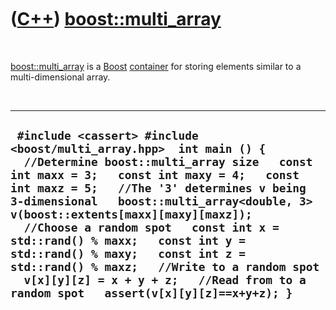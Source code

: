 



 

 

 

 

 

([C++](Cpp.md)) [boost::multi\_array](CppMulti_array.md)
==========================================================

 

[boost::multi\_array](CppMulti_array.md) is a [Boost](CppBoost.md)
[container](CppContainer.md) for storing elements similar to a
multi-dimensional array.

 

  ---------------------------------------------------------------------------------------------------------------------------------------------------------------------------------------------------------------------------------------------------------------------------------------------------------------------------------------------------------------------------------------------------------------------------------------------------------------------------------------------------------------------------------------------------------
  ` #include <cassert> #include <boost/multi_array.hpp>  int main () {   //Determine boost::multi_array size   const int maxx = 3;   const int maxy = 4;   const int maxz = 5;   //The '3' determines v being 3-dimensional   boost::multi_array<double, 3> v(boost::extents[maxx][maxy][maxz]);   //Choose a random spot   const int x = std::rand() % maxx;   const int y = std::rand() % maxy;   const int z = std::rand() % maxz;   //Write to a random spot   v[x][y][z] = x + y + z;   //Read from to a random spot   assert(v[x][y][z]==x+y+z); }`
  ---------------------------------------------------------------------------------------------------------------------------------------------------------------------------------------------------------------------------------------------------------------------------------------------------------------------------------------------------------------------------------------------------------------------------------------------------------------------------------------------------------------------------------------------------------

 

 

 

 

 





 




